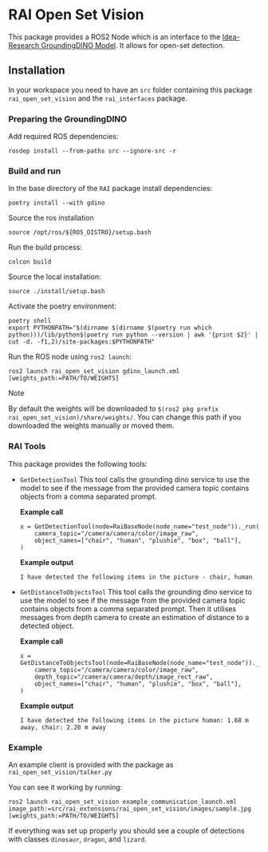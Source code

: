# RAI Open Set Vision

This package provides a ROS2 Node which is an interface to the [Idea-Research GroundingDINO Model](https://github.com/IDEA-Research/GroundingDINO).
It allows for open-set detection.

## Installation

In your workspace you need to have an `src` folder containing this package `rai_open_set_vision` and the `rai_interfaces` package.

### Preparing the GroundingDINO

Add required ROS dependencies:

```
rosdep install --from-paths src --ignore-src -r
```

### Build and run

In the base directory of the `RAI` package install dependencies:

```
poetry install --with gdino
```

Source the ros installation

```
source /opt/ros/${ROS_DISTRO}/setup.bash
```

Run the build process:

```
colcon build
```

Source the local installation:

```
source ./install/setup.bash
```

Activate the poetry environment:

```
poetry shell
export PYTHONPATH="$(dirname $(dirname $(poetry run which python)))/lib/python$(poetry run python --version | awk '{print $2}' | cut -d. -f1,2)/site-packages:$PYTHONPATH"
```

Run the ROS node using `ros2 launch`:

```
ros2 launch rai_open_set_vision gdino_launch.xml [weights_path:=PATH/TO/WEIGHTS]
```

> [!NOTE]
> By default the weights will be downloaded to `$(ros2 pkg prefix rai_open_set_vision)/share/weights/`.
> You can change this path if you downloaded the weights manually or moved them.

### RAI Tools

This package provides the following tools:

- `GetDetectionTool`
  This tool calls the grounding dino service to use the model to see if the message from the provided camera topic contains objects from a comma separated prompt.

  **Example call**

  ```
  x = GetDetectionTool(node=RaiBaseNode(node_name="test_node"))._run(
      camera_topic="/camera/camera/color/image_raw",
      object_names=["chair", "human", "plushie", "box", "ball"],
  )

  ```

  **Example output**

  ```
  I have detected the following items in the picture - chair, human
  ```

- `GetDistanceToObjectsTool`
  This tool calls the grounding dino service to use the model to see if the message from the provided camera topic contains objects from a comma separated prompt. Then it utilises messages from depth camera to create an estimation of distance to a detected object.

  **Example call**

  ```
  x = GetDistanceToObjectsTool(node=RaiBaseNode(node_name="test_node"))._run(
      camera_topic="/camera/camera/color/image_raw",
      depth_topic="/camera/camera/depth/image_rect_raw",
      object_names=["chair", "human", "plushie", "box", "ball"],
  )

  ```

  **Example output**

  ```
  I have detected the following items in the picture human: 1.68 m away, chair: 2.20 m away
  ```

### Example

An example client is provided with the package as `rai_open_set_vision/talker.py`

You can see it working by running:

```
ros2 launch rai_open_set_vision example_communication_launch.xml image_path:=src/rai_extensions/rai_open_set_vision/images/sample.jpg [weights_path:=PATH/TO/WEIGHTS]
```

If everything was set up properly you should see a couple of detections with classes `dinosaur`, `dragon`, and `lizard`.
